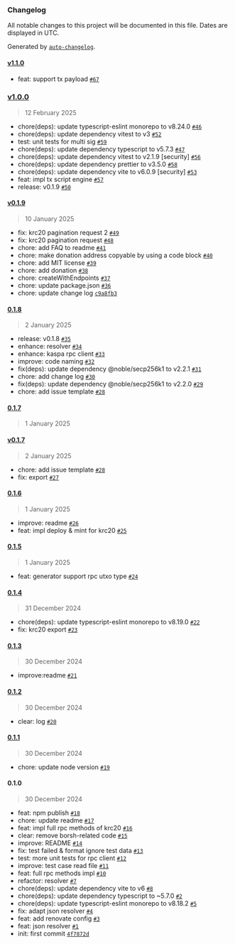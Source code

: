### Changelog

All notable changes to this project will be documented in this file. Dates are displayed in UTC.

Generated by [`auto-changelog`](https://github.com/CookPete/auto-changelog).

#### [v1.1.0](https://kcoin.github.com/kaspa-kcoin/kaspa-web3.js/compare/v1.0.0...v1.1.0)

- feat: support tx payload [`#67`](https://kcoin.github.com/kaspa-kcoin/kaspa-web3.js/pull/67)

### [v1.0.0](https://kcoin.github.com/kaspa-kcoin/kaspa-web3.js/compare/v0.1.9...v1.0.0)

> 12 February 2025

- chore(deps): update typescript-eslint monorepo to v8.24.0 [`#46`](https://kcoin.github.com/kaspa-kcoin/kaspa-web3.js/pull/46)
- chore(deps): update dependency vitest to v3 [`#52`](https://kcoin.github.com/kaspa-kcoin/kaspa-web3.js/pull/52)
- test: unit tests for multi sig [`#59`](https://kcoin.github.com/kaspa-kcoin/kaspa-web3.js/pull/59)
- chore(deps): update dependency typescript to v5.7.3 [`#47`](https://kcoin.github.com/kaspa-kcoin/kaspa-web3.js/pull/47)
- chore(deps): update dependency vitest to v2.1.9 [security] [`#56`](https://kcoin.github.com/kaspa-kcoin/kaspa-web3.js/pull/56)
- chore(deps): update dependency prettier to v3.5.0 [`#58`](https://kcoin.github.com/kaspa-kcoin/kaspa-web3.js/pull/58)
- chore(deps): update dependency vite to v6.0.9 [security] [`#53`](https://kcoin.github.com/kaspa-kcoin/kaspa-web3.js/pull/53)
- feat: impl tx script engine [`#57`](https://kcoin.github.com/kaspa-kcoin/kaspa-web3.js/pull/57)
- release: v0.1.9 [`#50`](https://kcoin.github.com/kaspa-kcoin/kaspa-web3.js/pull/50)

#### [v0.1.9](https://kcoin.github.com/kaspa-kcoin/kaspa-web3.js/compare/0.1.8...v0.1.9)

> 10 January 2025

- fix: krc20 pagination request 2 [`#49`](https://kcoin.github.com/kaspa-kcoin/kaspa-web3.js/pull/49)
- fix:  krc20 pagination request [`#48`](https://kcoin.github.com/kaspa-kcoin/kaspa-web3.js/pull/48)
- chore: add FAQ to readme [`#41`](https://kcoin.github.com/kaspa-kcoin/kaspa-web3.js/pull/41)
- chore: make donation address copyable by using a code block [`#40`](https://kcoin.github.com/kaspa-kcoin/kaspa-web3.js/pull/40)
- chore: add MIT license [`#39`](https://kcoin.github.com/kaspa-kcoin/kaspa-web3.js/pull/39)
- chore: add donation [`#38`](https://kcoin.github.com/kaspa-kcoin/kaspa-web3.js/pull/38)
- chore: createWithEndpoints [`#37`](https://kcoin.github.com/kaspa-kcoin/kaspa-web3.js/pull/37)
- chore: update package.json [`#36`](https://kcoin.github.com/kaspa-kcoin/kaspa-web3.js/pull/36)
- chore: update change log [`c9a8fb3`](https://kcoin.github.com/kaspa-kcoin/kaspa-web3.js/commit/c9a8fb36c84037703e68901a764f71ff6beb873a)

#### [0.1.8](https://kcoin.github.com/kaspa-kcoin/kaspa-web3.js/compare/0.1.7...0.1.8)

> 2 January 2025

- release: v0.1.8 [`#35`](https://kcoin.github.com/kaspa-kcoin/kaspa-web3.js/pull/35)
- enhance: resolver [`#34`](https://kcoin.github.com/kaspa-kcoin/kaspa-web3.js/pull/34)
- enhance: kaspa rpc client [`#33`](https://kcoin.github.com/kaspa-kcoin/kaspa-web3.js/pull/33)
- improve: code naming [`#32`](https://kcoin.github.com/kaspa-kcoin/kaspa-web3.js/pull/32)
- fix(deps): update dependency @noble/secp256k1 to v2.2.1 [`#31`](https://kcoin.github.com/kaspa-kcoin/kaspa-web3.js/pull/31)
- chore: add change log [`#30`](https://kcoin.github.com/kaspa-kcoin/kaspa-web3.js/pull/30)
- fix(deps): update dependency @noble/secp256k1 to v2.2.0 [`#29`](https://kcoin.github.com/kaspa-kcoin/kaspa-web3.js/pull/29)
- chore: add issue template [`#28`](https://kcoin.github.com/kaspa-kcoin/kaspa-web3.js/pull/28)

#### [0.1.7](https://kcoin.github.com/kaspa-kcoin/kaspa-web3.js/compare/v0.1.7...0.1.7)

> 1 January 2025

#### [v0.1.7](https://kcoin.github.com/kaspa-kcoin/kaspa-web3.js/compare/0.1.6...v0.1.7)

> 2 January 2025

- chore: add issue template [`#28`](https://kcoin.github.com/kaspa-kcoin/kaspa-web3.js/pull/28)
- fix: export [`#27`](https://kcoin.github.com/kaspa-kcoin/kaspa-web3.js/pull/27)

#### [0.1.6](https://kcoin.github.com/kaspa-kcoin/kaspa-web3.js/compare/0.1.5...0.1.6)

> 1 January 2025

- improve: readme [`#26`](https://kcoin.github.com/kaspa-kcoin/kaspa-web3.js/pull/26)
- feat: impl deploy & mint for krc20 [`#25`](https://kcoin.github.com/kaspa-kcoin/kaspa-web3.js/pull/25)

#### [0.1.5](https://kcoin.github.com/kaspa-kcoin/kaspa-web3.js/compare/0.1.4...0.1.5)

> 1 January 2025

- feat: generator support rpc utxo type [`#24`](https://kcoin.github.com/kaspa-kcoin/kaspa-web3.js/pull/24)

#### [0.1.4](https://kcoin.github.com/kaspa-kcoin/kaspa-web3.js/compare/0.1.3...0.1.4)

> 31 December 2024

- chore(deps): update typescript-eslint monorepo to v8.19.0 [`#22`](https://kcoin.github.com/kaspa-kcoin/kaspa-web3.js/pull/22)
- fix: krc20 export [`#23`](https://kcoin.github.com/kaspa-kcoin/kaspa-web3.js/pull/23)

#### [0.1.3](https://kcoin.github.com/kaspa-kcoin/kaspa-web3.js/compare/0.1.2...0.1.3)

> 30 December 2024

- improve:readme [`#21`](https://kcoin.github.com/kaspa-kcoin/kaspa-web3.js/pull/21)

#### [0.1.2](https://kcoin.github.com/kaspa-kcoin/kaspa-web3.js/compare/0.1.1...0.1.2)

> 30 December 2024

- clear: log [`#20`](https://kcoin.github.com/kaspa-kcoin/kaspa-web3.js/pull/20)

#### [0.1.1](https://kcoin.github.com/kaspa-kcoin/kaspa-web3.js/compare/0.1.0...0.1.1)

> 30 December 2024

- chore: update node version [`#19`](https://kcoin.github.com/kaspa-kcoin/kaspa-web3.js/pull/19)

#### 0.1.0

> 30 December 2024

- feat: npm publish [`#18`](https://kcoin.github.com/kaspa-kcoin/kaspa-web3.js/pull/18)
- chore: update readme [`#17`](https://kcoin.github.com/kaspa-kcoin/kaspa-web3.js/pull/17)
- feat: impl full rpc methods of krc20 [`#16`](https://kcoin.github.com/kaspa-kcoin/kaspa-web3.js/pull/16)
- clear: remove borsh-related code [`#15`](https://kcoin.github.com/kaspa-kcoin/kaspa-web3.js/pull/15)
- improve: README [`#14`](https://kcoin.github.com/kaspa-kcoin/kaspa-web3.js/pull/14)
- fix: test failed & format ignore test data [`#13`](https://kcoin.github.com/kaspa-kcoin/kaspa-web3.js/pull/13)
- test: more unit tests for rpc client [`#12`](https://kcoin.github.com/kaspa-kcoin/kaspa-web3.js/pull/12)
- improve: test case read file [`#11`](https://kcoin.github.com/kaspa-kcoin/kaspa-web3.js/pull/11)
- feat: full rpc methods impl [`#10`](https://kcoin.github.com/kaspa-kcoin/kaspa-web3.js/pull/10)
- refactor: resolver [`#7`](https://kcoin.github.com/kaspa-kcoin/kaspa-web3.js/pull/7)
- chore(deps): update dependency vite to v6 [`#8`](https://kcoin.github.com/kaspa-kcoin/kaspa-web3.js/pull/8)
- chore(deps): update dependency typescript to ~5.7.0 [`#2`](https://kcoin.github.com/kaspa-kcoin/kaspa-web3.js/pull/2)
- chore(deps): update typescript-eslint monorepo to v8.18.2 [`#5`](https://kcoin.github.com/kaspa-kcoin/kaspa-web3.js/pull/5)
- fix: adapt json resolver [`#4`](https://kcoin.github.com/kaspa-kcoin/kaspa-web3.js/pull/4)
- feat: add renovate config [`#3`](https://kcoin.github.com/kaspa-kcoin/kaspa-web3.js/pull/3)
- feat: json resolver [`#1`](https://kcoin.github.com/kaspa-kcoin/kaspa-web3.js/pull/1)
- init: first commit [`4f7872d`](https://kcoin.github.com/kaspa-kcoin/kaspa-web3.js/commit/4f7872d7f296169fc367b26845c191c53e629f6d)
